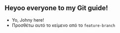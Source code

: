 ## Heyoo everyone to my Git guide!

- Yo, Johny here!
- Προσθέτω αυτό το κείμενο από το 
`feature-branch`